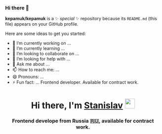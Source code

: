 ### Hi there 👋


**kepamuk/kepamuk** is a ✨ _special_ ✨ repository because its `README.md` (this file) appears on your GitHub profile.

Here are some ideas to get you started:

- 🔭 I’m currently working on ...
- 🌱 I’m currently learning ...
- 👯 I’m looking to collaborate on ...
- 🤔 I’m looking for help with ...
- 💬 Ask me about ...
- 📫 How to reach me: ...
- 😄 Pronouns: ...
- ⚡ Fun fact: ...
Frontend developer. Available for contract work.
<h1 align="center">Hi there, I'm <a href="[https://daniilshat.ru/](https://hh.ru/applicant/resumes/view?resume=1602c7f7ff0238b5f50039ed1f4a596d62317a)" target="_blank">Stanislav</a> 
<img src="https://github.com/blackcater/blackcater/raw/main/images/Hi.gif" height="32"/></h1>
<h3 align="center">Frontend develope from Russia 🇷🇺, available for contract work.</h3>
